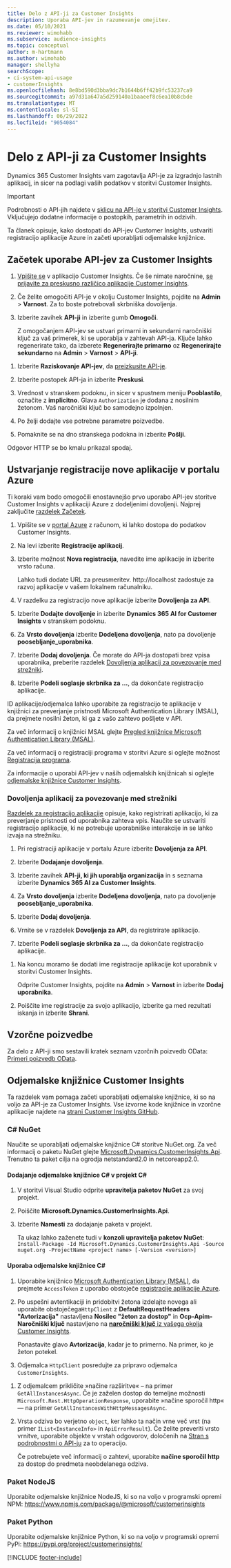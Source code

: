 ```yaml
---
title: Delo z API-ji za Customer Insights
description: Uporaba API-jev in razumevanje omejitev.
ms.date: 05/10/2021
ms.reviewer: wimohabb
ms.subservice: audience-insights
ms.topic: conceptual
author: m-hartmann
ms.author: wimohabb
manager: shellyha
searchScope:
- ci-system-api-usage
- customerInsights
ms.openlocfilehash: 8e8bd590d3bba9dc7b1644b6ff42b9fc53237ca9
ms.sourcegitcommit: a97d31a647a5d259140a1baaeef8c6ea10b8cbde
ms.translationtype: MT
ms.contentlocale: sl-SI
ms.lasthandoff: 06/29/2022
ms.locfileid: "9054084"
---
```

# <a name="work-with-customer-insights-apis"></a>Delo z API-ji za Customer Insights

Dynamics 365 Customer Insights vam zagotavlja API-je za izgradnjo lastnih aplikacij, in sicer na podlagi vaših podatkov v storitvi Customer Insights.

> [!IMPORTANT]
> Podrobnosti o API-jih najdete v [sklicu na API-je v storitvi Customer Insights](https://developer.ci.ai.dynamics.com/api-details#api=CustomerInsights). Vključujejo dodatne informacije o postopkih, parametrih in odzivih.

Ta članek opisuje, kako dostopati do API-jev Customer Insights, ustvariti registracijo aplikacije Azure in začeti uporabljati odjemalske knjižnice.

## <a name="get-started-trying-the-customer-insights-apis"></a>Začetek uporabe API-jev za Customer Insights

1. [Vpišite se](https://home.ci.ai.dynamics.com) v aplikacijo Customer Insights. Če še nimate naročnine, [se prijavite za preskusno različico aplikacije Customer Insights](https://aka.ms/tryci).

1. Če želite omogočiti API-je v okolju Customer Insights, pojdite na **Admin** > **Varnost**. Za to boste potrebovali skrbniška dovoljenja.

1. Izberite zavihek **API-ji** in izberite gumb **Omogoči**.    
 
   Z omogočanjem API-jev se ustvari primarni in sekundarni naročniški ključ za vaš primerek, ki se uporablja v zahtevah API-ja. Ključe lahko regenerirate tako, da izberete **Regenerirajte primarno** oz **Regenerirajte sekundarno** na **Admin** > **Varnost** > **API-ji**.

<!--  :::image type="content" source="media/enable-apis.gif" alt-text="Enable Customer Insights APIs."::: -->

1. Izberite **Raziskovanje API-jev**, da [preizkusite API-je](https://developer.ci.ai.dynamics.com/api-details#api=CustomerInsights&operation=Get-all-instances).

1. Izberite postopek API-ja in izberite **Preskusi**.

1. Vrednost v stranskem podoknu, in sicer v spustnem meniju **Pooblastilo**, označite z **implicitno**. Glava `Authorization` je dodana z nosilnim žetonom. Vaš naročniški ključ bo samodejno izpolnjen.
  
1. Po želji dodajte vse potrebne parametre poizvedbe.

1. Pomaknite se na dno stranskega podokna in izberite **Pošlji**.

Odgovor HTTP se bo kmalu prikazal spodaj.

<!--   :::image type="content" source="media/try-apis.gif" alt-text="How to test the APIs."::: -->

## <a name="create-a-new-app-registration-in-the-azure-portal"></a>Ustvarjanje registracije nove aplikacije v portalu Azure

Ti koraki vam bodo omogočili enostavnejšo prvo uporabo API-jev storitve Customer Insights v aplikaciji Azure z dodeljenimi dovoljenji. Najprej zaključite [razdelek Začetek](#get-started-trying-the-customer-insights-apis).

1. Vpišite se v [portal Azure](https://portal.azure.com) z računom, ki lahko dostopa do podatkov Customer Insights.

1. Na levi izberite **Registracije aplikacij**.

1. Izberite možnost **Nova registracija**, navedite ime aplikacije in izberite vrsto računa.

   Lahko tudi dodate URL za preusmeritev. http://localhost zadostuje za razvoj aplikacije v vašem lokalnem računalniku.

1. V razdelku za registracijo nove aplikacije izberite **Dovoljenja za API**.

1. Izberite **Dodajte dovoljenje** in izberite **Dynamics 365 AI for Customer Insights** v stranskem podoknu.

1. Za **Vrsto dovoljenja** izberite **Dodeljena dovoljenja**, nato pa dovoljenje **poosebljanje_uporabnika**.

1. Izberite **Dodaj dovoljenja**. Če morate do API-ja dostopati brez vpisa uporabnika, preberite razdelek [Dovoljenja aplikacij za povezovanje med strežniki](#server-to-server-application-permissions).

1. Izberite **Podeli soglasje skrbnika za ...**, da dokončate registracijo aplikacije.

ID aplikacije/odjemalca lahko uporabite za registracijo te aplikacije v knjižnici za preverjanje pristnosti Microsoft Authentication Library (MSAL), da prejmete nosilni žeton, ki ga z vašo zahtevo pošljete v API.

<!-- :::image type="content" source="media/grant-admin-consent.gif" alt-text="How to grant admin consent."::: -->

Za več informacij o knjižnici MSAL glejte [Pregled knjižnice Microsoft Authentication Library (MSAL)](/azure/active-directory/develop/msal-overview).

Za več informacij o registraciji programa v storitvi Azure si oglejte možnost [Registracija programa](/graph/auth-register-app-v2).

Za informacije o uporabi API-jev v naših odjemalskih knjižnicah si oglejte [odjemalske knjižnice Customer Insights](#customer-insights-client-libraries).

### <a name="server-to-server-application-permissions"></a>Dovoljenja aplikacij za povezovanje med strežniki

[Razdelek za registracijo aplikacije](#create-a-new-app-registration-in-the-azure-portal) opisuje, kako registrirati aplikacijo, ki za preverjanje pristnosti od uporabnika zahteva vpis. Naučite se ustvariti registracijo aplikacije, ki ne potrebuje uporabniške interakcije in se lahko izvaja na strežniku.

1. Pri registraciji aplikacije v portalu Azure izberite **Dovoljenja za API**.

1. Izberite **Dodajanje dovoljenja**. 

1. Izberite zavihek **API-ji, ki jih uporablja organizacija** in s seznama izberite **Dynamics 365 AI za Customer Insights**. 

1. Za **Vrsto dovoljenja** izberite **Dodeljena dovoljenja**, nato pa dovoljenje **poosebljanje_uporabnika**.

1. Izberite **Dodaj dovoljenja**.

1. Vrnite se v razdelek **Dovoljenja za API**, da registrirate aplikacijo.

1. Izberite **Podeli soglasje skrbnika za ...**, da dokončate registracijo aplikacije.

 <!--  :::image type="content" source="media/grant-admin-consent.gif" alt-text="How to grant admin consent."::: -->

1. Na koncu moramo še dodati ime registracije aplikacije kot uporabnik v storitvi Customer Insights.  
   
   Odprite Customer Insights, pojdite na **Admin** > **Varnost** in izberite **Dodaj uporabnika**.

1. Poiščite ime registracije za svojo aplikacijo, izberite ga med rezultati iskanja in izberite **Shrani**.

## <a name="sample-queries"></a>Vzorčne poizvedbe

Za delo z API-ji smo sestavili kratek seznam vzorčnih poizvedb OData: [Primeri poizvedb OData](odata-examples.md).

## <a name="customer-insights-client-libraries"></a>Odjemalske knjižnice Customer Insights

Ta razdelek vam pomaga začeti uporabljati odjemalske knjižnice, ki so na voljo za API-je za Customer Insights. Vse izvorne kode knjižnice in vzorčne aplikacije najdete na [strani Customer Insights GitHub](https://github.com/microsoft/Dynamics365-CustomerInsights-Client-Libraries). 

### <a name="c-nuget"></a>C# NuGet

Naučite se uporabljati odjemalske knjižnice C# storitve NuGet.org. Za več informacij o paketu NuGet glejte [Microsoft.Dynamics.CustomerInsights.Api](https://www.nuget.org/packages/Microsoft.Dynamics.CustomerInsights.Api/). Trenutno ta paket cilja na ogrodja netstandard2.0 in netcoreapp2.0.

#### <a name="add-the-c-client-library-to-a-c-project"></a>Dodajanje odjemalske knjižnice C# v projekt C#

1. V storitvi Visual Studio odprite **upravitelja paketov NuGet** za svoj projekt.

1. Poiščite **Microsoft.Dynamics.CustomerInsights.Api**.

1. Izberite **Namesti** za dodajanje paketa v projekt.
 
   Ta ukaz lahko zaženete tudi v **konzoli upravitelja paketov NuGet**: `Install-Package -Id Microsoft.Dynamics.CustomerInsights.Api -Source nuget.org -ProjectName <project name> [-Version <version>]`

 <!--  :::image type="content" source="media/visual-studio-nuget-package.gif" alt-text="Add NuGet package to Visual Studio project."::: -->

#### <a name="use-the-c-client-library"></a>Uporaba odjemalske knjižnice C#

1. Uporabite knjižnico [Microsoft Authentication Library (MSAL)](/azure/active-directory/develop/msal-overview), da prejmete `AccessToken` z uporabo obstoječe [registracije aplikacije Azure](#create-a-new-app-registration-in-the-azure-portal).

1. Po uspešni avtentikaciji in pridobitvi žetona izdelajte novega ali uporabite obstoječega`HttpClient` z **DefaultRequestHeaders "Avtorizacija"** nastavljena **Nosilec "žeton za dostop"** in **Ocp-Apim-Naročniški ključ** nastavljeno na [**naročniški ključ** iz vašega okolja Customer Insights](#get-started-trying-the-customer-insights-apis).   
 
   Ponastavite glavo **Avtorizacija**, kadar je to primerno. Na primer, ko je žeton potekel.

1. Odjemalca `HttpClient` posredujte za pripravo odjemalca `CustomerInsights`.

<!--   :::image type="content" source="media/httpclient-sample.png" alt-text="Sample of httpclient."::: -->

1. Z odjemalcem prikličite »načine razširitve« – na primer `GetAllInstancesAsync`. Če je zaželen dostop do temeljne možnosti `Microsoft.Rest.HttpOperationResponse`, uporabite »načine sporočil http« — na primer `GetAllInstancesWithHttpMessagesAsync`.

1. Vrsta odziva bo verjetno `object`, ker lahko ta način vrne več vrst (na primer `IList<InstanceInfo>` in `ApiErrorResult`). Če želite preveriti vrsto vrnitve, uporabite objekte v vrstah odgovorov, določenih na [Stran s podrobnostmi o API-ju](https://developer.ci.ai.dynamics.com/api-details#api=CustomerInsights) za to operacijo.    
   
   Če potrebujete več informacij o zahtevi, uporabite **načine sporočil http** za dostop do predmeta neobdelanega odziva.

### <a name="nodejs-package"></a>Paket NodeJS

Uporabite odjemalske knjižnice NodeJS, ki so na voljo v programski opremi NPM: https://www.npmjs.com/package/@microsoft/customerinsights

### <a name="python-package"></a>Paket Python

Uporabite odjemalske knjižnice Python, ki so na voljo v programski opremi PyPi: https://pypi.org/project/customerinsights/

[!INCLUDE [footer-include](includes/footer-banner.md)]
